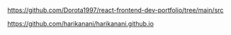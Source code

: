 https://github.com/Dorota1997/react-frontend-dev-portfolio/tree/main/src

https://github.com/harikanani/harikanani.github.io
